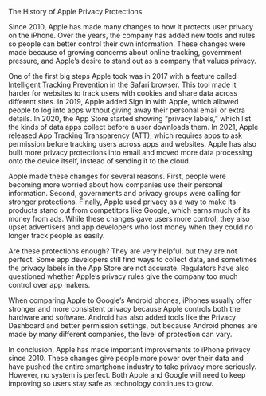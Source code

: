 The History of Apple Privacy Protections

Since 2010, Apple has made many changes to how it protects user privacy on the iPhone. Over the years, the company has added new tools and rules so people can better control their own information. These changes were made because of growing concerns about online tracking, government pressure, and Apple’s desire to stand out as a company that values privacy.

One of the first big steps Apple took was in 2017 with a feature called Intelligent Tracking Prevention in the Safari browser. This tool made it harder for websites to track users with cookies and share data across different sites. In 2019, Apple added Sign in with Apple, which allowed people to log into apps without giving away their personal email or extra details. In 2020, the App Store started showing “privacy labels,” which list the kinds of data apps collect before a user downloads them. In 2021, Apple released App Tracking Transparency (ATT), which requires apps to ask permission before tracking users across apps and websites. Apple has also built more privacy protections into email and moved more data processing onto the device itself, instead of sending it to the cloud.

Apple made these changes for several reasons. First, people were becoming more worried about how companies use their personal information. Second, governments and privacy groups were calling for stronger protections. Finally, Apple used privacy as a way to make its products stand out from competitors like Google, which earns much of its money from ads. While these changes gave users more control, they also upset advertisers and app developers who lost money when they could no longer track people as easily.

Are these protections enough? They are very helpful, but they are not perfect. Some app developers still find ways to collect data, and sometimes the privacy labels in the App Store are not accurate. Regulators have also questioned whether Apple’s privacy rules give the company too much control over app makers.

When comparing Apple to Google’s Android phones, iPhones usually offer stronger and more consistent privacy because Apple controls both the hardware and software. Android has also added tools like the Privacy Dashboard and better permission settings, but because Android phones are made by many different companies, the level of protection can vary.

In conclusion, Apple has made important improvements to iPhone privacy since 2010. These changes give people more power over their data and have pushed the entire smartphone industry to take privacy more seriously. However, no system is perfect. Both Apple and Google will need to keep improving so users stay safe as technology continues to grow.
